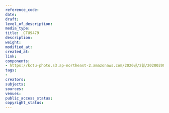 ```yaml
---
reference_code: 
date: 
draft: 
level_of_description: 
media_type: 
title: _CTU9479
description: 
weight: 
modified_at: 
created_at: 
link: 
components:
- https://kctu-photo.s3.ap-northeast-2.amazonaws.com/2020년/2월/20200208_문중원열사+진상규명·책임자+처벌+및+한국마사회+적폐청산을+위한+전국노동자대회/_CTU9479.jpg
tags:
- 
creators: 
subjects: 
sources: 
venues: 
public_access_status: 
copyright_status: 
---
```

